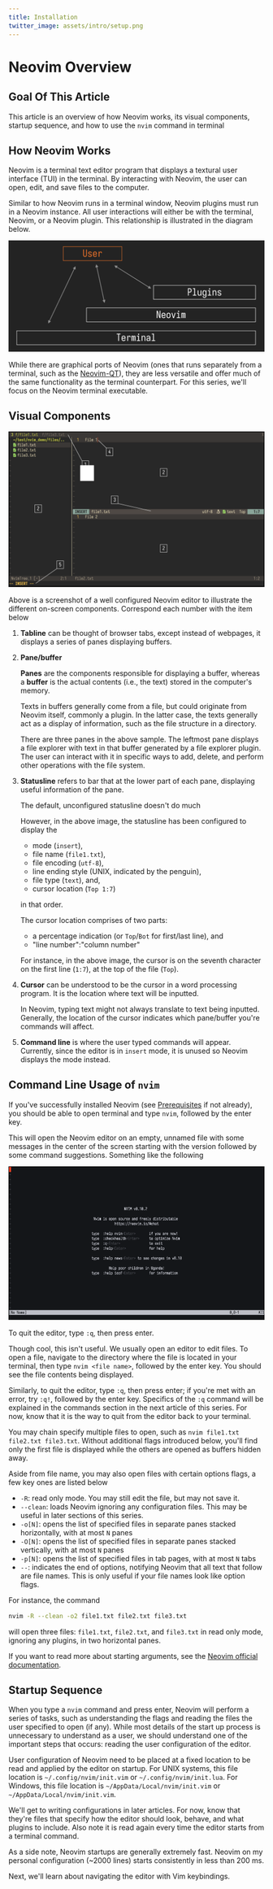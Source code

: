```yaml
---
title: Installation
twitter_image: assets/intro/setup.png
---
```


# Neovim Overview

## Goal Of This Article

This article is an overview of how Neovim works, its visual components, startup sequence, and how 
to use the `nvim` command in terminal

## How Neovim Works

Neovim is a terminal text editor program that displays a textural user interface (TUI) in the 
terminal. By interacting with Neovim, the user can open, edit, and save files to the computer.

Similar to how Neovim runs in a terminal window, Neovim plugins must run in a Neovim instance.
All user interactions will either be with the terminal, Neovim, or a Neovim plugin.
This relationship is illustrated in the diagram below.

![](assets/terms/dependency.png)

While there are graphical ports of Neovim (ones that runs separately from a terminal, such as the 
[Neovim-QT](https://github.com/equalsraf/neovim-qt)), they are less versatile and offer much of the 
same functionality as the terminal counterpart. For this series, we'll focus on the Neovim terminal
executable.

## Visual Components

![](assets/terms/term.png)

Above is a screenshot of a well configured Neovim editor to illustrate the different on-screen 
components. Correspond each number with the item below

1. **Tabline** can be thought of browser tabs, except instead of webpages, it displays a series of 
panes displaying buffers. 

2. **Pane/buffer**
    
    **Panes** are the components responsible for displaying a buffer, whereas a **buffer** is the
    actual contents (i.e., the text) stored in the computer's memory.

    Texts in buffers generally come from a file, but could originate from Neovim itself, commonly a 
    plugin. In the latter case, the texts generally act as a display of information, such as the 
    file structure in a directory.

    There are three panes in the above sample. The leftmost pane displays a file explorer with
    text in that buffer generated by a file explorer plugin. The user can interact with it in 
    specific ways to add, delete, and perform other operations with the file system.

3. **Statusline** refers to bar that at the lower part of each pane, displaying useful information of the pane. 

    The default, unconfigured statusline doesn't do much
    <!-- , it displays the file name,  -->
    <!-- cursor location, and mode. The mode isn't displayed in the above image since it's currently in  -->
    <!-- normal mode, which by default, will not be shown. -->
    <!-- The panes have also been configured to display the relative line number. -->
    However, in the above image, the statusline has been configured to display the
    - mode (`insert`),
    - file name (`file1.txt`),
    - file encoding (`utf-8`),
    - line ending style (UNIX, indicated by the penguin),
    - file type (`text`), and,
    - cursor location (`Top 1:7`)

    in that order. 

    The cursor location comprises of two parts: 
    - a percentage indication (or `Top`/`Bot` for first/last line), and
    - "line number":"column number"

    For instance, in the above image, the cursor is on the seventh character on the first line (`1:7`), at the top of the file (`Top`).

1. **Cursor** can be understood to be the cursor in a word processing program. It is the location 
where text will be inputted. 

    In Neovim, typing text might not always translate to text being inputted. Generally, the 
    location of the cursor indicates which pane/buffer you're commands will affect. 

<!-- - **Buffer** refers to the text stored in the computer's memory. -->

5. **Command line** is where the user typed commands will appear. Currently, since the editor is in 
`insert` mode, it is unused so Neovim displays the mode instead.
<!---->
<!---->
<!---->
<!---->
<!-- Here is a sample of a fully configured editor used to illustrate some other terms.  -->
<!-- ![](assets/terms/fledged.png) -->
<!---->
<!-- **Panes** display buffers. There are three panes in the above sample,  -->
<!-- - The leftmost pane displays is a file explorer. The text in that buffer is generated by -->
<!-- a file explorer plugin and the user can interact with it in dedicated ways to add, delete, and  -->
<!-- perform other operations with the file system. -->
<!---->
<!-- - On the right are two panes split horizontally. They display the same file buffer.  -->
<!---->
<!---->
<!---->

## Command Line Usage of `nvim`

If you've successfully installed Neovim (see [Prerequisites](prereq) if not already), you should be
able to open terminal and type `nvim`, followed by the enter key.

This will open the Neovim editor on an empty, unnamed file with some messages in the center of the 
screen starting with the version followed by some command suggestions. Something like the following

![](assets/terms/default.png)

To quit the editor, type `:q`, then press enter. 

Though cool, this isn't useful. We usually open an editor to edit files. To open a file, navigate to
the directory where the file is located in your terminal, then type `nvim <file name>`, followed by 
the enter key. You should see the file contents being displayed.

Similarly, to quit the editor, type `:q`, then press enter; if you're met with an error, try `:q!`, 
followed by the enter key. Specifics of the `:q` command will be explained in the commands section 
in the next article of this series. For now, know that it is the way to quit from the editor back 
to your terminal.

You may chain specify multiple files to open, such as `nvim file1.txt file2.txt file3.txt`. 
Without additional flags introduced below, you'll find only the first file is displayed while the 
others are opened as buffers hidden away.
<!-- We'll explore how to display these files in the next article.  -->

Aside from file name, you may also open files with certain options flags, a few key ones are listed below
- `-R`: read only mode. You may still edit the file, but may not save it.
- `--clean`: loads Neovim ignoring any configuration files. This may be useful in later sections of this series.
- `-o[N]`: opens the list of specified files in separate panes stacked horizontally, with at most `N` panes
- `-O[N]`: opens the list of specified files in separate panes stacked vertically, with at most `N` panes
- `-p[N]`: opens the list of specified files in tab pages, with at most `N` tabs
- `--`: indicates the end of options, notifying Neovim that all text that follow are file names. This is only useful if your file names look like option flags. 

For instance, the command
```bash
nvim -R --clean -o2 file1.txt file2.txt file3.txt
```
will open three files: `file1.txt`, `file2.txt`, and `file3.txt` in read only mode, ignoring any 
plugins, in two horizontal panes.

If you want to read more about starting arguments, see the [Neovim official documentation](https://neovim.io/doc/user/starting.html#_nvim-arguments).

## Startup Sequence

When you type a `nvim` command and press enter, Neovim will perform a series of tasks, such as 
understanding the flags and reading the files the user specified to open (if any). While most
details of the start up process is unnecessary to understand as a user, we should understand one of 
the important steps that occurs: reading the user configuration of the editor.

User configuration of Neovim need to be placed at a fixed location to be read and applied by the 
editor on startup. For UNIX systems, this file location is `~/.config/nvim/init.vim` or 
`~/.config/nvim/init.lua`. For Windows, this file location is `~/AppData/Local/nvim/init.vim` or 
`~/AppData/Local/nvim/init.vim`.

We'll get to writing configurations in later articles. For now, know that they're files that 
specify how the editor should look, behave, and what plugins to include. Also note it is read again 
every time the editor starts from a terminal command.

As a side note, Neovim startups are generally extremely fast. Neovim on my personal configuration 
(~2000 lines) starts consistently in less than 200 ms.



Next, we'll learn about navigating the editor with Vim keybindings. 

